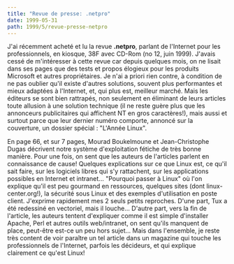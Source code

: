 ```yaml
---
title: "Revue de presse: .netpro"
date: 1999-05-31
path: 1999/5/revue-presse-netpro
---
```


<P>J'ai récemment acheté et lu la revue <B>.netpro</B>, parlant de
l'Internet pour les professionnels, en kiosque, 38F avec CD-Rom (no 12,
juin 1999).  J'avais cessé de m'intéresser à cette revue car depuis
quelques mois, on ne lisait dans ses pages que des tests et propos
élogieux pour les produits Microsoft et autres propriétaires. Je n'ai a
priori rien contre, à condition de ne pas oublier qu'il existe d'autres
solutions, souvent plus performantes et mieux adaptées à l'Internet, et,
qui plus est, meilleur marché. Mais les éditeurs se sont bien rattrapés,
non seulement en éliminant de leurs articles toute allusion à une solution
technique (il ne reste guère plus que les annonceurs publicitaires qui
affichent NT en gros caractères!), mais aussi et surtout parce que leur
dernier numéro comporte, annoncé sur la couverture, un dossier spécial :
"L'Année Linux".</P>

<P>
En page 66, et sur 7 pages, Mourad Boukelmoune et Jean-Christophe Dugas
décrivent notre système d'exploitation fétiche de très bonne manière.
Pour une fois, on sent que les auteurs de l'articles parlent en
connaissance de cause! Quelques explications sur ce que Linux est, ce
qu'il sait faire, sur les logiciels libres qui s'y rattachent, sur les
applications possibles en Internet et intranet... "Pourquoi passer à
Linux" où l'on explique qu'il est peu gourmand en ressources, quelques
sites (dont linux-center.org!), la sécurité sous Linux et des exemples
d'utilisation en poste client. J'exprime rapidement mes 2 seuls petits
reproches. D'une part, Tux a été redessiné en vectoriel, mais il
louche... D'autre part, vers la fin de l'article, les auteurs tentent
d'expliquer comme il est simple d'installer Apache, Perl et autres
outils web/intranet, on sent qu'ils manquent de place, peut-être est-ce
un peu hors sujet... Mais dans l'ensemble, je reste très content de voir
paraître un tel article dans un magazine qui touche les professionnels
de l'Internet, parfois les décideurs, et qui explique clairement ce
qu'est Linux!
</P>


